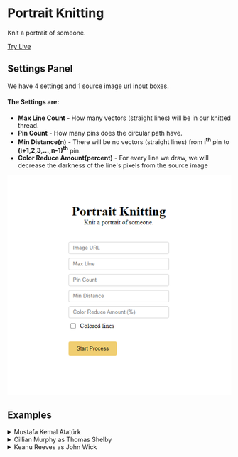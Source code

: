 # Portrait Knitting

Knit a portrait of someone.

[Try Live](https://ilyasbilgihan.github.io/portrait-knitting/)

## Settings Panel

We have 4 settings and 1 source image url input boxes.

#### The Settings are:

- **Max Line Count** - How many vectors (straight lines) will be in our knitted thread.
- **Pin Count** - How many pins does the circular path have.
- **Min Distance(n)** - There will be no vectors (straight lines) from **i<sup>th</sup>** pin to **(i+1,2,3,...,n-1)<sup>th</sup>** pin.
- **Color Reduce Amount(percent)** - For every line we draw, we will decrease the darkness of the line's pixels from the source image

![Settings Panel](./examples/settings.png)

## Examples

<details>
    <summary>Mustafa Kemal Atatürk</summary>
    <br>
    <img src="./examples/mka.gif" alt="Mustafa Kemal Atatürk GIF">
</details>

<details>
    <summary>Cillian Murphy as Thomas Shelby</summary>
    <br>
    <img src="./examples/cm.gif" alt="Cillian Murphy GIF">
</details>

<details>
    <summary>Keanu Reeves as John Wick</summary>
    <br>
    <img src="./examples/kr.gif" alt="Keanu Reeves GIF">
</details>
